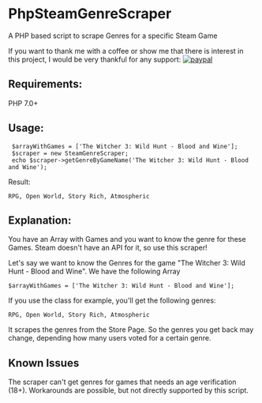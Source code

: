 # PhpSteamGenreScraper
A PHP based script to scrape Genres for a specific Steam Game

If you want to thank me with a coffee or show me that there is interest in this project, I would be very thankful for any support: [![paypal](https://www.paypalobjects.com/en_US/i/btn/btn_donateCC_LG.gif)](https://www.paypal.me/fredericreinhardt)


## Requirements:
PHP 7.0+

## Usage:
```
 $arrayWithGames = ['The Witcher 3: Wild Hunt - Blood and Wine'];
 $scraper = new SteamGenreScraper;
 echo $scraper->getGenreByGameName('The Witcher 3: Wild Hunt - Blood and Wine');
```

Result:
```
RPG, Open World, Story Rich, Atmospheric
```


## Explanation:

You have an Array with Games and you want to know the genre for these Games. Steam doesn't have an API for it, so use this scraper!

Let's say we want to know the Genres for the game "The Witcher 3: Wild Hunt - Blood and Wine". We have the following Array 
```
$arrayWithGames = ['The Witcher 3: Wild Hunt - Blood and Wine'];
```

If you use the class for example, you'll get the following genres:
```
RPG, Open World, Story Rich, Atmospheric
```

It scrapes the genres from the Store Page. So the genres you get back may change, depending how many users voted for a certain genre.

## Known Issues

The scraper can't get genres for games that needs an age verification (18+). Workarounds are possible, but not directly supported by this script.
